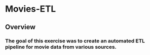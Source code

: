 # Movies-ETL

## Overview

### The goal of this exercise was to create an automated ETL pipeline for movie data from various sources.
